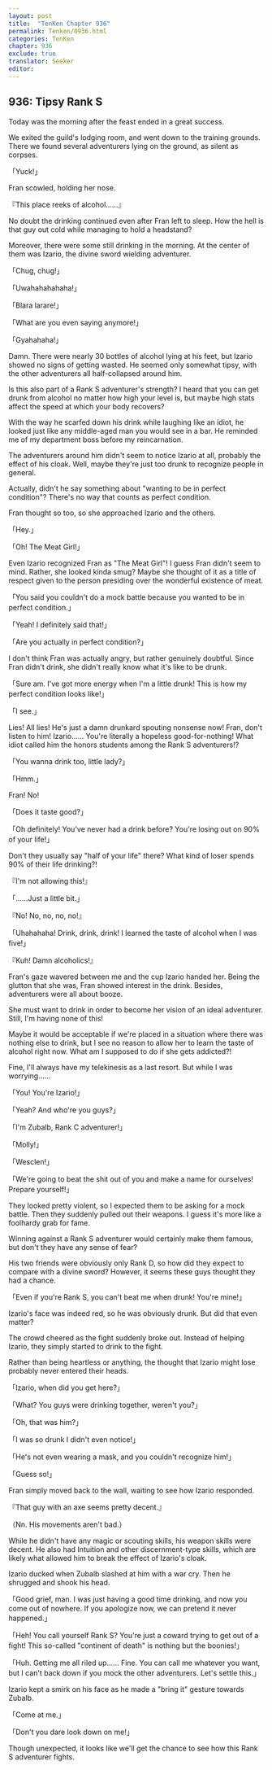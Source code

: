 ```yaml
---
layout: post
title:  "TenKen Chapter 936"
permalink: Tenken/0936.html
categories: TenKen
chapter: 936
exclude: true
translator: Seeker
editor: 
---
```

<h2>936: Tipsy Rank S</h2>

 Today was the morning after the feast ended in a great success.

 We exited the guild's lodging room, and went down to the training grounds. There we found several adventurers lying on the ground, as silent as corpses.

「Yuck!」

 Fran scowled, holding her nose.

『This place reeks of alcohol……』

 No doubt the drinking continued even after Fran left to sleep. How the hell is that guy out cold while managing to hold a headstand?

 Moreover, there were some still drinking in the morning. At the center of them was Izario, the divine sword wielding adventurer.

「Chug, chug!」

「Uwahahahahaha!」

「Blara larare!」

「What are you even saying anymore!」

「Gyahahaha!」

 Damn. There were nearly 30 bottles of alcohol lying at his feet, but Izario showed no signs of getting wasted. He seemed only somewhat tipsy, with the other adventurers all half-collapsed around him.

 Is this also part of a Rank S adventurer's strength? I heard that you can get drunk from alcohol no matter how high your level is, but maybe high stats affect the speed at which your body recovers?

 With the way he scarfed down his drink while laughing like an idiot, he looked just like any middle-aged man you would see in a bar. He reminded me of my department boss before my reincarnation.

 The adventurers around him didn't seem to notice Izario at all, probably the effect of his cloak. Well, maybe they're just too drunk to recognize people in general.

 Actually, didn't he say something about "wanting to be in perfect condition"? There's no way that counts as perfect condition.

 Fran thought so too, so she approached Izario and the others.

「Hey.」

「Oh! The Meat Girl!」

 Even Izario recognized Fran as "The Meat Girl"! I guess Fran didn't seem to mind. Rather, she looked kinda smug? Maybe she thought of it as a title of respect given to the person presiding over the wonderful existence of meat.

「You said you couldn't do a mock battle because you wanted to be in perfect condition.」

「Yeah! I definitely said that!」

「Are you actually in perfect condition?」

 I don't think Fran was actually angry, but rather genuinely doubtful. Since Fran didn't drink, she didn't really know what it's like to be drunk.

「Sure am. I've got more energy when I'm a little drunk! This is how my perfect condition looks like!」

「I see.」

 Lies! All lies! He's just a damn drunkard spouting nonsense now! Fran, don't listen to him! Izario…… You're literally a hopeless good-for-nothing! What idiot called him the honors students among the Rank S adventurers!?

「You wanna drink too, little lady?」

「Hmm.」

 Fran! No!

「Does it taste good?」

「Oh definitely! You've never had a drink before? You're losing out on 90% of your life!」

 Don't they usually say "half of your life" there? What kind of loser spends 90% of their life drinking?!

『I'm not allowing this!』

「……Just a little bit.」

『No! No, no, no, no!』

「Uhahahaha! Drink, drink, drink! I learned the taste of alcohol when I was five!」

『Kuh! Damn alcoholics!』

 Fran's gaze wavered between me and the cup Izario handed her. Being the glutton that she was, Fran showed interest in the drink. Besides, adventurers were all about booze.

 She must want to drink in order to become her vision of an ideal adventurer. Still, I'm having none of this!

 Maybe it would be acceptable if we're placed in a situation where there was nothing else to drink, but I see no reason to allow her to learn the taste of alcohol right now. What am I supposed to do if she gets addicted?!

 Fine, I'll always have my telekinesis as a last resort. But while I was worrying……

「You! You're Izario!」

「Yeah? And who're you guys?」

「I'm Zubalb, Rank C adventurer!」

「Molly!」

「Wesclen!」

「We're going to beat the shit out of you and make a name for ourselves! Prepare yourself!」

 They looked pretty violent, so I expected them to be asking for a mock battle. Then they suddenly pulled out their weapons. I guess it's more like a foolhardy grab for fame.

 Winning against a Rank S adventurer would certainly make them famous, but don't they have any sense of fear?

 His two friends were obviously only Rank D, so how did they expect to compare with a divine sword? However, it seems these guys thought they had a chance.

「Even if you're Rank S, you can't beat me when drunk! You're mine!」

 Izario's face was indeed red, so he was obviously drunk. But did that even matter?

 The crowd cheered as the fight suddenly broke out. Instead of helping Izario, they simply started to drink to the fight.

 Rather than being heartless or anything, the thought that Izario might lose probably never entered their heads.

「Izario, when did you get here?」

「What? You guys were drinking together, weren't you?」

「Oh, that was him?」

「I was so drunk I didn't even notice!」

「He's not even wearing a mask, and you couldn't recognize him!」

「Guess so!」

 Fran simply moved back to the wall, waiting to see how Izario responded.

『That guy with an axe seems pretty decent.』

（Nn. His movements aren't bad.）

 While he didn't have any magic or scouting skills, his weapon skills were decent. He also had Intuition and other discernment-type skills, which are likely what allowed him to break the effect of Izario's cloak.

 Izario ducked when Zubalb slashed at him with a war cry. Then he shrugged and shook his head.

「Good grief, man. I was just having a good time drinking, and now you come out of nowhere. If you apologize now, we can pretend it never happened.」

「Heh! You call yourself Rank S? You're just a coward trying to get out of a fight! This so-called "continent of death" is nothing but the boonies!」

「Huh. Getting me all riled up…… Fine. You can call me whatever you want, but I can't back down if you mock the other adventurers. Let's settle this.」

 Izario kept a smirk on his face as he made a "bring it" gesture towards Zubalb.

「Come at me.」

「Don't you dare look down on me!」

 Though unexpected, it looks like we'll get the chance to see how this Rank S adventurer fights.



